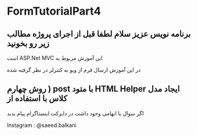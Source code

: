 # FormTutorialPart4
برنامه نویس عزیز سلام
لطفا قبل از اجرای پروژه مطالب زیر رو بخونید
---------------------------------------
است ASP.Net MVC  این آموزش مربوط به

در این آموزش ارسال فرم از ویو به کنترلر در نظر گرفته شده

روش چهارم ) post با متود HTML Helper ایجاد مدل کلاس با استفاده از  
----------------------------------
اگر سوال یا ابهامی وجود داشت در دایرکت اینستاگرام پیام بدید

Instagram : @saeed.balkani
